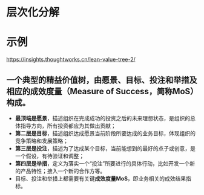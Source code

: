 # 层次化分解

# 示例

https://insights.thoughtworks.cn/lean-value-tree-2/

一个典型的精益价值树，由**愿景、目标、投注和举措**及相应的**成效度量**（Measure of Success，简称MoS）构成。
- 
- **最顶端是愿景**，描述组织在完成成功的投资之后的未来理想状态，是组织的总体指导方向，所有投资都应为其做出贡献；
- **第二层是目标**，描述组织达成愿景当前阶段所要达成的业务目标，体现组织的竞争策略和发展策略；
- **第三层是投注**，描述为了达成某个目标，当前能想到的最好的点子或创意，是一个假设，有待验证和调整；
- **第四层是举措**，定义为落实一个“投注”所要进行的具体行动，比如开发一个新的产品特性；接入一个新的合作方等。
- 目标、投注和举措上都需要有关键**成效度量MoS**，即业务相关的成效结果指标。

